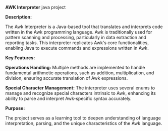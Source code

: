 **AWK Interpreter**
java project


**Description:**

The Awk Interpreter is a Java-based tool that translates and interprets code written in the Awk programming language. 
Awk is traditionally used for pattern scanning and processing, particularly in data extraction and reporting tasks. 
This interpreter replicates Awk's core functionalities, enabling Java to execute commands and expressions written in Awk.

**Key Features:**

**Operations Handling:** Multiple methods are implemented to handle fundamental arithmetic operations, such as addition, multiplication, and division, ensuring accurate translation of Awk expressions.

**Special Character Management:** The interpreter uses several enums to manage and recognize special characters intrinsic to Awk, enhancing its ability to parse and interpret Awk-specific syntax accurately.

**Purpose:**

The project serves as a learning tool to deepen understanding of language interpretation, parsing, and the unique characteristics of the Awk language.
